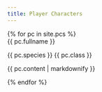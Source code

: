 ```yaml
---
title: Player Characters
---
```

<dl>
{% for pc in site.pcs %}
<dt>{{ pc.fullname }}</dt>
<dl>{{ pc.species }} {{ pc.class }}</dl>
<dl>{{ pc.content | markdownify }}</dl>
{% endfor %}
</dl>